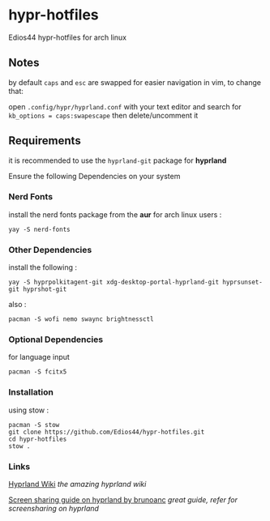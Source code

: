 # hypr-hotfiles

Edios44 hypr-hotfiles for arch linux

## Notes

by default `caps` and `esc` are swapped for easier navigation in vim, to change that:

open `.config/hypr/hyprland.conf` with your text editor and search for `kb_options = caps:swapescape` then delete/uncomment it

## Requirements

it is recommended to use the `hyprland-git` package for **hyprland**

Ensure the following  Dependencies on your system

### Nerd Fonts
install the nerd fonts package from the **aur** for arch linux users :

```
yay -S nerd-fonts
```
### Other Dependencies

install the following :

```
yay -S hyprpolkitagent-git xdg-desktop-portal-hyprland-git hyprsunset-git hyprshot-git
```

also :
```
pacman -S wofi nemo swaync brightnessctl
```

### Optional Dependencies

for language input

```
pacman -S fcitx5
```

### Installation

using stow :

```
pacman -S stow
git clone https://github.com/Edios44/hypr-hotfiles.git
cd hypr-hotfiles
stow .
```

### Links

[Hyprland Wiki](https://wiki.hyprland.org/) *the amazing hyprland wiki*

[Screen sharing guide on hyprland by brunoanc](https://gist.github.com/brunoanc/2dea6ddf6974ba4e5d26c3139ffb7580) *great guide, refer for screensharing on hyprland*
